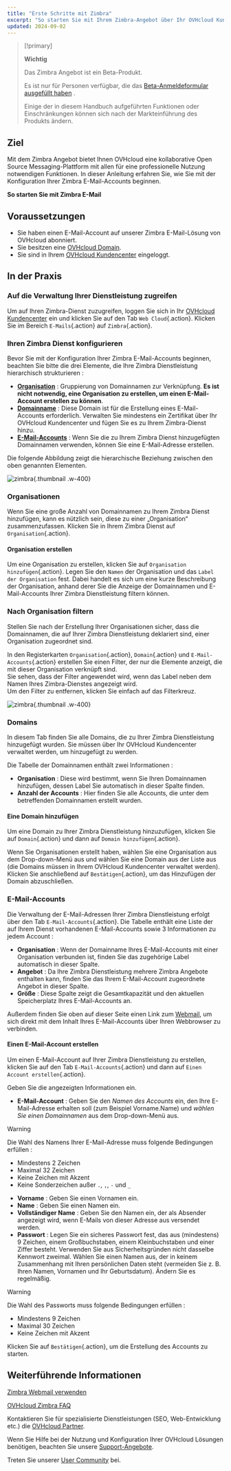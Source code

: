 ```yaml
---
title: "Erste Schritte mit Zimbra"
excerpt: "So starten Sie mit Ihrem Zimbra-Angebot über Ihr OVHcloud Kundencenter"
updated: 2024-09-02
---
```


<style>
.w-400 {
max-width:400px!importante;
}
</style>

> [!primary]
>
> **Wichtig**
>
> Das Zimbra Angebot ist ein Beta-Produkt.
>
> Es ist nur für Personen verfügbar, die das [Beta-Anmeldeformular ausgefüllt haben](https://labs.ovhcloud.com/en/zimbra-beta/) .
>
> Einige der in diesem Handbuch aufgeführten Funktionen oder Einschränkungen können sich nach der Markteinführung des Produkts ändern.

## Ziel

Mit dem Zimbra Angebot bietet Ihnen OVHcloud eine kollaborative Open Source Messaging-Plattform mit allen für eine professionelle Nutzung notwendigen Funktionen. In dieser Anleitung erfahren Sie, wie Sie mit der Konfiguration Ihrer Zimbra E-Mail-Accounts beginnen.

**So starten Sie mit Zimbra E-Mail**

## Voraussetzungen

- Sie haben einen E-Mail-Account auf unserer Zimbra E-Mail-Lösung von OVHcloud abonniert.
- Sie besitzen eine [OVHcloud Domain](/links/web/domains).
- Sie sind in Ihrem [OVHcloud Kundencenter](/links/manager) eingeloggt.

## In der Praxis

### Auf die Verwaltung Ihrer Dienstleistung zugreifen

Um auf Ihren Zimbra-Dienst zuzugreifen, loggen Sie sich in Ihr [OVHcloud Kundencenter](/links/manager) ein und klicken Sie auf den Tab `Web Cloud`{.action}. Klicken Sie im Bereich `E-Mails`{.action} auf `Zimbra`{.action}.

### Ihren Zimbra Dienst konfigurieren

Bevor Sie mit der Konfiguration Ihrer Zimbra E-Mail-Accounts beginnen, beachten Sie bitte die drei Elemente, die Ihre Zimbra Dienstleistung hierarchisch strukturieren :

- [**Organisation**](#organizations) : Gruppierung von Domainnamen zur Verknüpfung. **Es ist nicht notwendig, eine Organisation zu erstellen, um einen E-Mail-Account erstellen zu können**.
- [**Domainname**](#domains) : Diese Domain ist für die Erstellung eines E-Mail-Accounts erforderlich. Verwalten Sie mindestens ein Zertifikat über Ihr OVHcloud Kundencenter und fügen Sie es zu Ihrem Zimbra-Dienst hinzu.
- [**E-Mail-Accounts**](#emails) : Wenn Sie die zu Ihrem Zimbra Dienst hinzugefügten Domainnamen verwenden, können Sie eine E-Mail-Adresse erstellen.

Die folgende Abbildung zeigt die hierarchische Beziehung zwischen den oben genannten Elementen.

![zimbra](images/zimbra_organization.png){.thumbnail .w-400}

### Organisationen <a name="organizations"></a>

Wenn Sie eine große Anzahl von Domainnamen zu Ihrem Zimbra Dienst hinzufügen, kann es nützlich sein, diese zu einer „Organisation“ zusammenzufassen. Klicken Sie in Ihrem Zimbra Dienst auf `Organisation`{.action}.

#### Organisation erstellen

Um eine Organisation zu erstellen, klicken Sie auf `Organisation hinzufügen`{.action}. Legen Sie den `Namen` der Organisation und das `Label der Organisation` fest. Dabei handelt es sich um eine kurze Beschreibung der Organisation, anhand derer Sie die Anzeige der Domainnamen und E-Mail-Accounts Ihrer Zimbra Dienstleistung filtern können.

### Nach Organisation filtern

Stellen Sie nach der Erstellung Ihrer Organisationen sicher, dass die Domainnamen, die auf Ihrer Zimbra Dienstleistung deklariert sind, einer Organisation zugeordnet sind.

In den Registerkarten `Organisation`{.action}, `Domain`{.action} und `E-Mail-Accounts`{.action} erstellen Sie einen Filter, der nur die Elemente anzeigt, die mit dieser Organisation verknüpft sind.<br>
Sie sehen, dass der Filter angewendet wird, wenn das Label neben dem Namen Ihres Zimbra-Dienstes angezeigt wird.<br>
Um den Filter zu entfernen, klicken Sie einfach auf das Filterkreuz.

![zimbra](images/zimbra_organization_filter.png){.thumbnail .w-400}

### Domains <a name="domains"></a>

In diesem Tab finden Sie alle Domains, die zu Ihrer Zimbra Dienstleistung hinzugefügt wurden. Sie müssen über Ihr OVHcloud Kundencenter verwaltet werden, um hinzugefügt zu werden.

Die Tabelle der Domainnamen enthält zwei Informationen :

- **Organisation** : Diese wird bestimmt, wenn Sie Ihren Domainnamen hinzufügen, dessen Label Sie automatisch in dieser Spalte finden.
- **Anzahl der Accounts** : Hier finden Sie alle Accounts, die unter dem betreffenden Domainnamen erstellt wurden.

#### Eine Domain hinzufügen

Um eine Domain zu Ihrer Zimbra Dienstleistung hinzuzufügen, klicken Sie auf `Domain`{.action} und dann auf `Domain hinzufügen`{.action}.

Wenn Sie Organisationen erstellt haben, wählen Sie eine Organisation aus dem Drop-down-Menü aus und wählen Sie eine Domain aus der Liste aus (die Domains müssen in Ihrem OVHcloud Kundencenter verwaltet werden). Klicken Sie anschließend auf `Bestätigen`{.action}, um das Hinzufügen der Domain abzuschließen.

### E-Mail-Accounts <a name="emails"></a>

Die Verwaltung der E-Mail-Adressen Ihrer Zimbra Dienstleistung erfolgt über den Tab `E-Mail-Accounts`{.action}. Die Tabelle enthält eine Liste der auf Ihrem Dienst vorhandenen E-Mail-Accounts sowie 3 Informationen zu jedem Account :

- **Organisation** : Wenn der Domainname Ihres E-Mail-Accounts mit einer Organisation verbunden ist, finden Sie das zugehörige Label automatisch in dieser Spalte.
- **Angebot** : Da Ihre Zimbra Dienstleistung mehrere Zimbra Angebote enthalten kann, finden Sie das Ihrem E-Mail-Account zugeordnete Angebot in dieser Spalte.
- **Größe** : Diese Spalte zeigt die Gesamtkapazität und den aktuellen Speicherplatz Ihres E-Mail-Accounts an.

Außerdem finden Sie oben auf dieser Seite einen Link zum [Webmail](/links/web/email), um sich direkt mit dem Inhalt Ihres E-Mail-Accounts über Ihren Webbrowser zu verbinden.

#### Einen E-Mail-Account erstellen

Um einen E-Mail-Account auf Ihrer Zimbra Dienstleistung zu erstellen, klicken Sie auf den Tab `E-Mail-Accounts`{.action} und dann auf `Einen Account erstellen`{.action}.

Geben Sie die angezeigten Informationen ein.

- **E-Mail-Account** : Geben Sie den *Namen des Accounts* ein, den Ihre E-Mail-Adresse erhalten soll (zum Beispiel Vorname.Name) und *wählen Sie einen Domainnamen* aus dem Drop-down-Menü aus.

> [!warning]
>
> Die Wahl des Namens Ihrer E-Mail-Adresse muss folgende Bedingungen erfüllen :
>
> - Mindestens 2 Zeichen
> - Maximal 32 Zeichen
> - Keine Zeichen mit Akzent
> - Keine Sonderzeichen außer `.`, `,`, `-` und `_`

- **Vorname** : Geben Sie einen Vornamen ein.
- **Name** : Geben Sie einen Namen ein.
- **Vollständiger Name** : Geben Sie den Namen ein, der als Absender angezeigt wird, wenn E-Mails von dieser Adresse aus versendet werden.
- **Passwort** : Legen Sie ein sicheres Passwort fest, das aus (mindestens) 9 Zeichen, einem Großbuchstaben, einem Kleinbuchstaben und einer Ziffer besteht. Verwenden Sie aus Sicherheitsgründen nicht dasselbe Kennwort zweimal. Wählen Sie einen Namen aus, der in keinem Zusammenhang mit Ihren persönlichen Daten steht (vermeiden Sie z. B. Ihren Namen, Vornamen und Ihr Geburtsdatum). Ändern Sie es regelmäßig.

> [!warning]
>
> Die Wahl des Passworts muss folgende Bedingungen erfüllen :
>
> - Mindestens 9 Zeichen
> - Maximal 30 Zeichen
> - Keine Zeichen mit Akzent

Klicken Sie auf `Bestätigen`{.action}, um die Erstellung des Accounts zu starten.

## Weiterführende Informationen <a name="go-further"></a>

[Zimbra Webmail verwenden](/pages/web_cloud/email_and_collaborative_solutions/mx_plan/email_zimbra)

[OVHcloud Zimbra FAQ](/pages/web_cloud/email_and_collaborative_solutions/mx_plan/faq-zimbra)

Kontaktieren Sie für spezialisierte Dienstleistungen (SEO, Web-Entwicklung etc.) die [OVHcloud Partner](/links/partner).

Wenn Sie Hilfe bei der Nutzung und Konfiguration Ihrer OVHcloud Lösungen benötigen, beachten Sie unsere [Support-Angebote](/links/support).

Treten Sie unserer [User Community](/links/community) bei.
